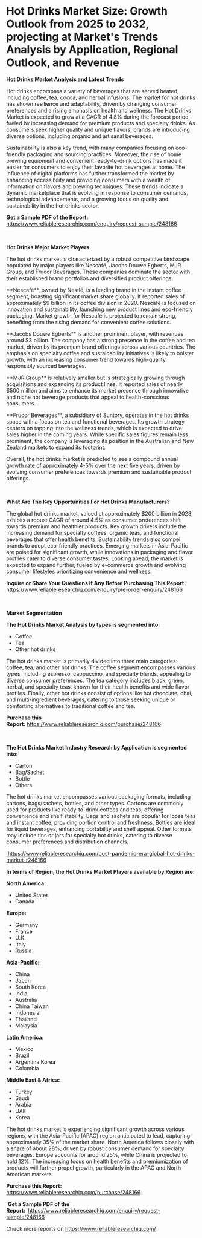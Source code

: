 <p><h1>Hot Drinks Market Size: Growth Outlook from 2025 to 2032, projecting at Market's Trends Analysis by Application, Regional Outlook, and Revenue</h1></p><p><strong>Hot Drinks Market Analysis and Latest Trends</strong></p>
<p><p>Hot drinks encompass a variety of beverages that are served heated, including coffee, tea, cocoa, and herbal infusions. The market for hot drinks has shown resilience and adaptability, driven by changing consumer preferences and a rising emphasis on health and wellness. The Hot Drinks Market is expected to grow at a CAGR of 4.8% during the forecast period, fueled by increasing demand for premium products and specialty drinks. As consumers seek higher quality and unique flavors, brands are introducing diverse options, including organic and artisanal beverages. </p><p>Sustainability is also a key trend, with many companies focusing on eco-friendly packaging and sourcing practices. Moreover, the rise of home brewing equipment and convenient ready-to-drink options has made it easier for consumers to enjoy their favorite hot beverages at home. The influence of digital platforms has further transformed the market by enhancing accessibility and providing consumers with a wealth of information on flavors and brewing techniques. These trends indicate a dynamic marketplace that is evolving in response to consumer demands, technological advancements, and a growing focus on quality and sustainability in the hot drinks sector.</p></p>
<p><strong>Get a Sample PDF of the Report:&nbsp;</strong> <a href="https://www.reliableresearchiq.com/enquiry/request-sample/248166?utm_campaign=2325&utm_medium=2&utm_source=Github&utm_content=ia&utm_term=30032025&utm_id=hot-drinks">https://www.reliableresearchiq.com/enquiry/request-sample/248166</a></p>
<p>&nbsp;</p>
<p><strong>Hot Drinks Major Market Players</strong></p>
<p><p>The hot drinks market is characterized by a robust competitive landscape populated by major players like Nescafé, Jacobs Douwe Egberts, MJR Group, and Frucor Beverages. These companies dominate the sector with their established brand portfolios and diversified product offerings.</p><p>**Nescafé**, owned by Nestlé, is a leading brand in the instant coffee segment, boasting significant market share globally. It reported sales of approximately $9 billion in its coffee division in 2020. Nescafé is focused on innovation and sustainability, launching new product lines and eco-friendly packaging. Market growth for Nescafé is projected to remain strong, benefiting from the rising demand for convenient coffee solutions.</p><p>**Jacobs Douwe Egberts** is another prominent player, with revenues around $3 billion. The company has a strong presence in the coffee and tea market, driven by its premium brand offerings across various countries. The emphasis on specialty coffee and sustainability initiatives is likely to bolster growth, with an increasing consumer trend towards high-quality, responsibly sourced beverages.</p><p>**MJR Group** is relatively smaller but is strategically growing through acquisitions and expanding its product lines. It reported sales of nearly $500 million and aims to enhance its market presence through innovative and niche hot beverage products that appeal to health-conscious consumers.</p><p>**Frucor Beverages**, a subsidiary of Suntory, operates in the hot drinks space with a focus on tea and functional beverages. Its growth strategy centers on tapping into the wellness trends, which is expected to drive sales higher in the coming years. While specific sales figures remain less prominent, the company is leveraging its position in the Australian and New Zealand markets to expand its footprint.</p><p>Overall, the hot drinks market is predicted to see a compound annual growth rate of approximately 4-5% over the next five years, driven by evolving consumer preferences towards premium and sustainable product offerings.</p></p>
<p>&nbsp;</p>
<p><strong>What Are The Key Opportunities For Hot Drinks Manufacturers?</strong></p>
<p><p>The global hot drinks market, valued at approximately $200 billion in 2023, exhibits a robust CAGR of around 4.5% as consumer preferences shift towards premium and healthier products. Key growth drivers include the increasing demand for specialty coffees, organic teas, and functional beverages that offer health benefits. Sustainability trends also compel brands to adopt eco-friendly practices. Emerging markets in Asia-Pacific are poised for significant growth, while innovations in packaging and flavor profiles cater to diverse consumer tastes. Looking ahead, the market is expected to expand further, fueled by e-commerce growth and evolving consumer lifestyles prioritizing convenience and wellness.</p></p>
<p><strong>Inquire or Share Your Questions If Any Before Purchasing This Report:</strong> <a href="https://www.reliableresearchiq.com/enquiry/pre-order-enquiry/248166?utm_campaign=2325&utm_medium=2&utm_source=Github&utm_content=ia&utm_term=30032025&utm_id=hot-drinks">https://www.reliableresearchiq.com/enquiry/pre-order-enquiry/248166</a></p>
<p>&nbsp;</p>
<p><strong>Market Segmentation</strong></p>
<p><strong>The Hot Drinks Market Analysis by types is segmented into:</strong></p>
<p><ul><li>Coffee</li><li>Tea</li><li>Other hot drinks</li></ul></p>
<p><p>The hot drinks market is primarily divided into three main categories: coffee, tea, and other hot drinks. The coffee segment encompasses various types, including espresso, cappuccino, and specialty blends, appealing to diverse consumer preferences. The tea category includes black, green, herbal, and specialty teas, known for their health benefits and wide flavor profiles. Finally, other hot drinks consist of options like hot chocolate, chai, and multi-ingredient beverages, catering to those seeking unique or comforting alternatives to traditional coffee and tea.</p></p>
<p><strong>Purchase this Report:&nbsp;</strong><a href="https://www.reliableresearchiq.com/purchase/248166?utm_campaign=2325&utm_medium=2&utm_source=Github&utm_content=ia&utm_term=30032025&utm_id=hot-drinks">https://www.reliableresearchiq.com/purchase/248166</a></p>
<p>&nbsp;</p>
<p><strong>The Hot Drinks Market Industry Research by Application is segmented into:</strong></p>
<p><ul><li>Carton</li><li>Bag/Sachet</li><li>Bottle</li><li>Others</li></ul></p>
<p><p>The hot drinks market encompasses various packaging formats, including cartons, bags/sachets, bottles, and other types. Cartons are commonly used for products like ready-to-drink coffees and teas, offering convenience and shelf stability. Bags and sachets are popular for loose teas and instant coffee, providing portion control and freshness. Bottles are ideal for liquid beverages, enhancing portability and shelf appeal. Other formats may include tins or jars for specialty hot drinks, catering to diverse consumer preferences and distribution channels.</p></p>
<p><a href="https://www.reliableresearchiq.com/post-pandemic-era-global-hot-drinks-market-r248166?utm_campaign=2325&utm_medium=2&utm_source=Github&utm_content=ia&utm_term=30032025&utm_id=hot-drinks">&nbsp;https://www.reliableresearchiq.com/post-pandemic-era-global-hot-drinks-market-r248166</a></p>
<p><strong>In terms of Region, the Hot Drinks Market Players available by Region are:</strong></p>
<p>
    <p> <strong> North America: </strong>
        <ul>
            <li>United States</li>
            <li>Canada</li>
        </ul>
        </p> 
    <p> <strong> Europe: </strong>
        <ul>
            <li>Germany</li>
            <li>France</li>
            <li>U.K.</li>
            <li>Italy</li>
            <li>Russia</li>
        </ul>
        </p> 
    <p> <strong> Asia-Pacific: </strong>
        <ul>
            <li>China</li>
            <li>Japan</li>
            <li>South Korea</li>
            <li>India</li>
            <li>Australia</li>
            <li>China Taiwan</li>
            <li>Indonesia</li>
            <li>Thailand</li>
            <li>Malaysia</li>
        </ul>
        </p> 
    <p> <strong> Latin America: </strong>
        <ul>
            <li>Mexico</li>
            <li>Brazil</li>
            <li>Argentina Korea</li>
            <li>Colombia</li>
        </ul>
        </p> 
    <p> <strong> Middle East & Africa: </strong>
        <ul>
            <li>Turkey</li>
            <li>Saudi</li>
            <li>Arabia</li>
            <li>UAE</li>
            <li>Korea</li>
        </ul>
    </p>
    </p>
<p><p>The hot drinks market is experiencing significant growth across various regions, with the Asia-Pacific (APAC) region anticipated to lead, capturing approximately 35% of the market share. North America follows closely with a share of about 28%, driven by robust consumer demand for specialty beverages. Europe accounts for around 25%, while China is projected to hold 12%. The increasing focus on health benefits and premiumization of products will further propel growth, particularly in the APAC and North American markets.</p></p>
<p><strong>Purchase this Report: </strong><a href="https://www.reliableresearchiq.com/purchase/248166?utm_campaign=2325&utm_medium=2&utm_source=Github&utm_content=ia&utm_term=30032025&utm_id=hot-drinks">https://www.reliableresearchiq.com/purchase/248166</a></p>
<p>&nbsp;<strong>Get a Sample PDF of the Report:&nbsp;&nbsp;</strong><a href="https://www.reliableresearchiq.com/enquiry/request-sample/248166?utm_campaign=2325&utm_medium=2&utm_source=Github&utm_content=ia&utm_term=30032025&utm_id=hot-drinks">https://www.reliableresearchiq.com/enquiry/request-sample/248166</a></p>
<p><strong></strong></p>
<p>Check more reports on <a href="https://www.reliableresearchiq.com/?utm_campaign=2325&utm_medium=2&utm_source=Github&utm_content=ia&utm_term=30032025&utm_id=hot-drinks">https://www.reliableresearchiq.com/</a></p>